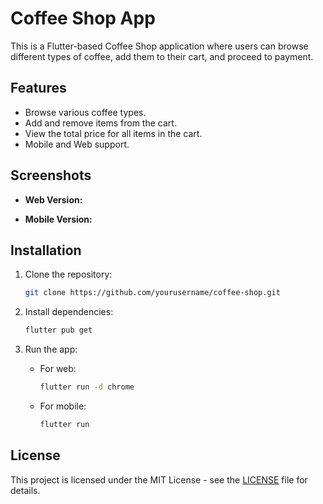 
# Coffee Shop App

This is a Flutter-based Coffee Shop application where users can browse different types of coffee, add them to their cart, and proceed to payment.

## Features

- Browse various coffee types.
- Add and remove items from the cart.
- View the total price for all items in the cart.
- Mobile and Web support.

## Screenshots

- **Web Version:**

- **Mobile Version:**


## Installation

1. Clone the repository:
    ```bash
    git clone https://github.com/yourusername/coffee-shop.git
    ```

2. Install dependencies:
    ```bash
    flutter pub get
    ```

3. Run the app:
    - For web:
      ```bash
      flutter run -d chrome
      ```

    - For mobile:
      ```bash
      flutter run
      ```

## License

This project is licensed under the MIT License - see the [LICENSE](LICENSE) file for details.


